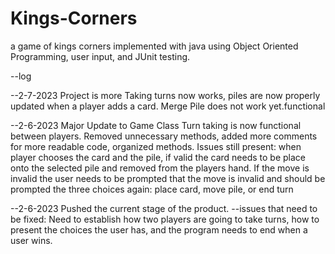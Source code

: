 # Kings-Corners
a game of kings corners implemented with java using Object Oriented Programming, user input, and JUnit testing.

--log

--2-7-2023
Project is more 
Taking turns now works, piles are now properly updated when a player adds a card.
Merge Pile does not work yet.functional

--2-6-2023
Major Update to Game Class
Turn taking is now functional between players. Removed unnecessary methods, added more comments for more readable code, organized methods. 
Issues still present: when player chooses the card and the pile, if valid the card needs to be place onto the selected pile and removed from the players hand. If the move is invalid the user needs to be prompted that the move is invalid and should be prompted the three choices again: place card, move pile, or end turn

--2-6-2023
Pushed the current stage of the product.
--issues that need to be fixed:
Need to establish how two players are going to take turns, how to present the choices the user has, and the program needs to end when a user wins. 
